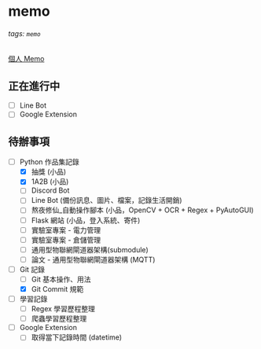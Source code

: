 # memo
###### tags: `memo`

[個人 Memo](https://hackmd.io/@zz8yeJXcQYOjqL6CsPNdlg/rJOnjf8ss)

## 正在進行中

- [ ] Line Bot
- [ ] Google Extension

## 待辦事項

- [ ] Python 作品集記錄
    - [X] 抽獎 (小品)
    - [X] 1A2B (小品)
    - [ ] Discord Bot
    - [ ] Line Bot (備份訊息、圖片、檔案，記錄生活開銷)
    - [ ] 熬夜修仙_自動操作腳本 (小品，OpenCV + OCR + Regex + PyAutoGUI)
    - [ ] Flask 網站 (小品，登入系統、寄件)
    - [ ] 實驗室專案 - 電力管理
    - [ ] 實驗室專案 - 倉儲管理
    - [ ] 通用型物聯網閘道器架構(submodule)
    - [ ] 論文 - 通用型物聯網閘道器架構 (MQTT)
- [ ] Git 記錄
    - [ ] Git 基本操作、用法
    - [X] Git Commit 規範
- [ ] 學習記錄
    - [ ] Regex 學習歷程整理
    - [ ] 爬蟲學習歷程整理
- [ ] Google Extension
    - [ ] 取得當下記錄時間 (datetime)

